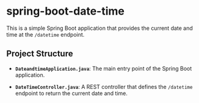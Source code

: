 # spring-boot-date-time
This is a simple Spring Boot application that provides the current date and time at the `/datetime` endpoint.

## Project Structure
- **`DateandtimeApplication.java`**: The main entry point of the Spring Boot application.

- **`DateTimeController.java`**: A REST controller that defines the `/datetime` endpoint to return the current date and time.
